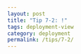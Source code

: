 ```yaml
---
layout: post
title: "Tip 7-2: !"
tags: deployment-view
category: deployment
permalink: /tips/7-2/
---
```

